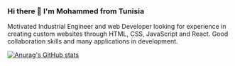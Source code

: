 ### Hi there 👋 I'm Mohammed from Tunisia

Motivated Industrial Engineer and web Developer looking for experience in creating custom websites through HTML, CSS, JavaScript and React. Good collaboration skills and many  applications in development. 

[![Anurag's GitHub stats](https://github-readme-stats.vercel.app/api?username=elbehimohammeddev)](https://github.com/elbehimohammeddev/github-readme-stats)

